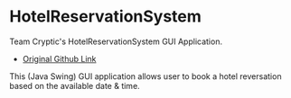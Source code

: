 # HotelReservationSystem
Team Cryptic's HotelReservationSystem GUI Application.

* [Original Github Link](https://github.com/duocneyugn/HotelReservationSystem/)

This (Java Swing) GUI application allows user to book a hotel reversation based on the available date & time.



